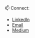 📫 Connect:
- [LinkedIn](www.linkedin.com/in/elisa-shapiro)
- [Email](mailto:elisashapiro@gmail.com?subject=Hi% "Hi from Github!")
- [Medium](https://medium.com/@elisashapiro)
  
<!--### Hi 👋 
I'm Elisa, a full stack software engineer in NYC and a recent Flatiron School graduate. 

🔧 Languages and Tools:
- Javascript, React, Ruby on Rails, HTML5, CSS, Sinatra, SQL, Active Record, Postgres, Heroku. --!>



<!--
**ElisaShapiro/elisashapiro** is a ✨ _special_ ✨ repository because its `README.md` (this file) appears on your GitHub profile.

Here are some ideas to get you started:

- 🔭 I’m currently working on ...
- 🌱 I’m currently learning ...
- 👯 I’m looking to collaborate on ...
- 🤔 I’m looking for help with ...
- 💬 Ask me about ...
- 📫 How to reach me: ...
- 😄 Pronouns: ...
- ⚡ Fun fact: ...
-->
